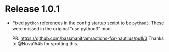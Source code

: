 # Release 1.0.1

* Fixed `python` references in the config startup script to be `python3`.
  These were missed in the original "use python3" mod.
  
  PR: https://github.com/bassmanitram/actions-for-nautilus/pull/3
  Thanks to @Nova1545 for spotting this.